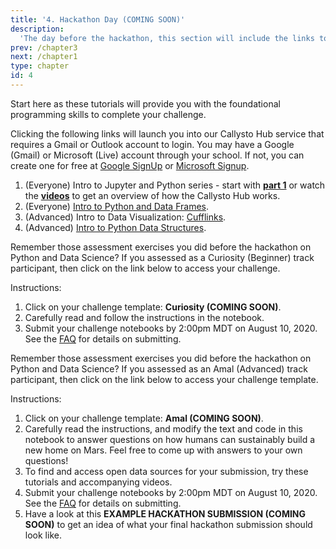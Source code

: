 ```yaml
---
title: '4. Hackathon Day (COMING SOON)'
description:
  'The day before the hackathon, this section will include the links to the hackathon challenges.'
prev: /chapter3
next: /chapter1
type: chapter
id: 4
---
```


<exercise id="1" title="Start Here: Tutorials">

Start here as these tutorials will provide you with the foundational programming skills to complete your challenge. 

Clicking the following links will launch you into our Callysto Hub service that requires a Gmail or Outlook account to login. You may have a Google (Gmail) or Microsoft (Live) account through your school. If not, you can create one for free at [Google SignUp](https://accounts.google.com/SignUp) or [Microsoft Signup](https://signup.live.com/).

1. (Everyone) Intro to Jupyter and Python series - start with **[part 1](http://tinyurl.com/y4aqn5hr)** or watch the **[videos](https://www.youtube.com/playlist?list=PL-j7ku2URmjZ1F3-9jvBuvsf0KcWPsxab)** to get an overview of how the Callysto Hub works.
2. (Everyone) [Intro to Python and Data Frames](https://hub.callysto.ca/jupyter/hub/user-redirect/git-pull?repo=https%3A%2F%2Fgithub.com%2Fcallysto%2Fhackathon&branch=sustainable-society&subPath=PrepMaterials/python-and-pandas-basics-solutions.ipynb&depth=1).
3. (Advanced) Intro to Data Visualization: [Cufflinks](https://hub.callysto.ca/jupyter/hub/user-redirect/git-pull?repo=https%3A%2F%2Fgithub.com%2Fcallysto%2Fhackathon&branch=sustainable-society&subPath=PrepMaterials/cufflinks-basics.ipynb&depth=1).
4. (Advanced) [Intro to Python Data Structures](https://hub.callysto.ca/jupyter/hub/user-redirect/git-pull?repo=https%3A%2F%2Fgithub.com%2Fcallysto%2Fhackathon&branch=sustainable-society&subPath=PrepMaterials/data-structures-in-python.ipynb&depth=1).



</exercise>

<exercise id="2" title="Hackathon Challenge: Curiosity (Beginner)">

Remember those assessment exercises you did before the hackathon on Python and Data Science? If you assessed as a Curiosity (Beginner) track participant, then click on the link below to access your challenge.

Instructions:

1. Click on your challenge template: **Curiosity (COMING SOON)**.
2. Carefully read and follow the instructions in the notebook.
3. Submit your challenge notebooks by 2:00pm MDT on August 10, 2020. See the [FAQ](https://callysto-hackathon.netlify.app/chapter3) for details on submitting.

</exercise>

<exercise id="3" title="Hackathon Challenge: Amal (Advanced)">

Remember those assessment exercises you did before the hackathon on Python and Data Science? If you assessed as an Amal (Advanced) track participant, then click on the link below to access your challenge template. 

Instructions:

1. Click on your challenge template: **Amal (COMING SOON)**. 
2. Carefully read the instructions, and modify the text and code in this notebook to answer questions on how humans can sustainably build a new home on Mars. Feel free to come up with answers to your own questions!
3. To find and access open data sources for your submission, try these tutorials and accompanying videos. 
4. Submit your challenge notebooks by 2:00pm MDT on August 10, 2020. See the [FAQ](https://callysto-hackathon.netlify.app/chapter3) for details on submitting.
5. Have a look at this **EXAMPLE HACKATHON SUBMISSION (COMING SOON)** to get an idea of what your final hackathon submission should look like.
 


</exercise>






